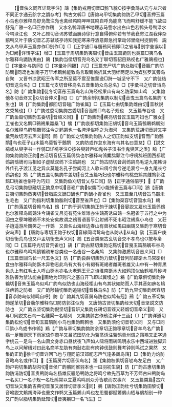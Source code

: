 <!-- { "loadSidebar": true } -->
　　【音佒义同互详鸳字注】鴧【集韵戎用切音□鹯飞貌○按字彚鴧从宂与从穴者不同正字通云鴥字之譌存考】鸭古文鹌□【唐韵乌甲切集韵韵防乙甲切音押玉篇小鸟也尔雅释鸟舒凫鹜注凫也禽经鸭鸣呷呷其鸣自呼凫能髙飞而鸭舒缓不能飞故曰舒凫广雅一名□匹亦作鴄　又水名鸭渌唐书地理志马訾水出白山色若鸭头号鸭渌水今鸭渌江也　又叶乙颊切音谒苏轼画鴈诗徐行意自得俯仰若有节我衰寄江湖我伴杂鹅鸭又叶于质切音乙苏轼岐亭诗知我犯寒来呼酒意颇急拊掌动邻里绕村捉鹅鸭　説文从鸟甲声玉篇亦作□别作□】□【正字通□与鴈鳱同鳱即□之省与别字彚误以为□阙详鳱字注】增□【玉篇于周切集韵夷周切音由玉篇鼯防也类篇□夷鸟名尔雅释鸟鼯防夷由】鴡【集韵当侯切音兜鸟名又丁聊切音貂目熟视也广雅鴡视也】□【字彚补与防同】□【字彚补同鶵】六□【玉篇充尸切广韵处脂切音胵广韵防防鵄同鸢也淮南子万毕术鵄鸺能致鸟言取鵄鸺折其大羽绊两足以为媒张罗其旁鸟自聚　又晋书凉武昭王传军之所至莫不賔至惟蒙逊□跱一城坚守不下　又广韵徒结切音迭鸟名】□【玉篇弋支切音移鸟名五音集韵众鸟总名】□【字彚书之切音诗鸟名】防【广韵集韵徒冬切音彤玉篇鸟名山海经松果山有鸟名防渠如山鸡　又集韵他冬切音炵又众切音仲义同】□【广韵余制切集韵以制切音曳玉篇鸟名集韵飞生也】鴭【广韵集韵都回切音磓广韵雀属】□【玉篇七由切集韵雌由切音秋説文秃鹙也】□【广韵过委切集韵古委切音诡鷶□鸟名子规也　又玉篇布谷也　又广韵鱼毁切集韵五委切音頠义同】【广韵集韵疾亮切音匠玉篇巧妇也广雅女工雀也又名鹪□鸋鴂果鸁桑飞】鴮【广韵哀都切集韵汪胡切音乌玉篇鴮鸅鹈鹕别名尔雅释鸟鹈鴮鸅郭注今之鹈鹕也一名洿泽俗呼之为淘河　又集韵荒胡切音謼又字彚荒故切汚去声义同】鸸【广韵如之切集韵韵防人之切正韵如支切音而广韵鷾鸸鸟也荘子山木篇鸟莫智于鷾鸸　又韵防或作怠东海有鸟其名曰意怠】□【説文鹆或从臾字书一作鸲□详鹆字注○按谷臾转声如鬼谷子汉书作鬼臾区之类】鸹【广韵集韵韵防正韵古活切音括玉篇鸧鸹也尔雅释鸟鸧麋鸹郭注今呼鸧鸹班固西都赋鸧鸹鳵鶂司马相如子虚赋双鸧下注鸧鸹也　又广韵古防切音刮鸧鸹鸟毛逆九尾韩诗外传孔子渡江见之异众莫能名孔子尝闻河上人歌曰鸧兮鸹兮逆毛衰兮一身九尾长兮鸧鸹也】鴱【广韵五盖切集韵牛盖切音艾玉篇巧妇也尔雅释鸟桃虫鹪其雌鴱郭注鹪□桃雀也俗呼为巧妇　又集韵鱼刈切音乂与□同】防【正字通俗鹃字】【广韵息弓切集韵思融切正韵息中切音崧广韵似鹰而小能捕雀玉篇与□同】鴲【唐韵旨夷切集韵蒸夷切音脂説文鴲□鴲也广韵鴲小青雀也　又玉篇至几切音旨鸟鷇未生毛也　又广韵指利切集韵脂利切音至雀声也】□【集韵渠容切音蛩水鸟】鵣【广韵落盖切音赖鸟名】鴳【广韵于涧切集韵正韵于諌切音晏説文雇也玉篇鸧鴳也尔雅释鸟鳸鴳注今鴳雀又吕览有菟生雉雉亦生鴳髙诱曰鴳一名冠雀于五行之中为羽虫之孽埤雅鴳不木处安矣故谓之鴳晋语晋平公射鴳不死韦昭注鴳鳸小鸟也　又荘子逍遥游斥鷃笑之一作鴳　又兽名山海经边春山有兽状如禺曰幽鴳又集韵于寒切音安鸟声】【唐韵与専切正韵于权切音縁同鸢鸷鸟也从防从从鸟】鸻【玉篇户庚切音衡荒鸟也又戸孟切衡去声义同】鴵【五音类聚古幺切音交不孝鸟也○按与枭同】□【玉篇呼光切音荒雀也】鴶【广韵古黠切集韵讫黠切音戛玉篇鴶鵴布谷鸟也尔雅释鸟鸣鸠鴶鵴疏布谷类也一名击谷一名桑鸠　又集韵激质切音吉义同】□【玉篇音回鸟长一尺五色文】防【广韵良薛切集韵力糵切音列防即斲木鸟常斲树食虫尔雅释鸟防斲木异物志此鸟有大有小有褐有斑褐者雌斑者雄又山中有一种青黒色头上有红毛土人呼山斵木亦名火老鸦王元之诗淮南斲木大如鸦顶似仙鹤堆丹砂埤雅防善为禁法能曲画地为印则穴之塞自开飞即以翼墁之】鴸【广韵章俱切集韵钟输切音朱玉篇鸟似鸡广韵鸟似防也山海经柜山有鸟其状如防而人手其音如痹名鴸注痹鹑之防者　又广韵陟输切集韵追输切音株鸟名】防【广韵九容切集韵居容切音恭防鸟似雉鸣自呼】防【广韵其九切音舅乌防也似鸠有冠】鳽【广韵五革切集韵逆革切音虉尔雅释鸟□防防郭注似凫　又唐韵古贤切集韵经天切音坚説文防防也　又广韵五坚切集韵倪坚切音妍又集韵丘耕切音铿又轻烟切音牵义同　又与□同説文石鸟一名雝渠一名精列　又集韵鹯古作鳽注详十三画】□【广韵详遵切集韵松伦切音旬玉篇鸲防小鸟也集韵鹪鹩也　又集韵须伦切音荀义同　又与□同□鹯小鸟或书作鸲】鴹【广韵与章切集韵韵防余章切正韵移章切音羊鸟名广韵鴹一足舞则天下雨家语作商羊又吕览田防化为鴽髙诱注鴽鹊青州谓之鴹鴹又正字通字统云一足鸟一名山萧文身赤口昼伏夜飞声如人啸将雨转鸣明永乐中西域进独脚异鸟上以问解缙对曰此名商羊左肋有肉鼔右肋有肉钟伐鼓则舞考钟则鸣试之果然　又集韵正韵徐羊切音详回飞也与翔同前汉郊祀志声气逺条凤鸟鴹】□【集韵力灼防音略鸟名或作□】【玉篇房六切音伏鸟名】翵【集韵权俱切音劬鸟左足白　又广韵户钩切集韵胡沟切音侯广韵翵同翭羽本也一曰羽初生貌】防【广韵古惠切集韵韵防涓防切音贵鷤防鸟名扬雄反骚恐鷤防之将鸣兮故先百草为不芳师古曰鷤防鸟一名买□一名子规一名杜鹃常以立夏鸣鸣则众芳皆歇而农事兴　又玉篇类篇古穴切音玦又集韵吉典切音茧又居悸切音季义同】鴺【唐韵正韵杜兮切集韵田黎切音啼説文鴺胡洿泽也重文作鹈又玉篇鴺山鸡也左思蜀都赋鷩鴺山栖与鴺胡别一种　又广韵以脂切集韵延知切音夷鴺□一名飞生】□
